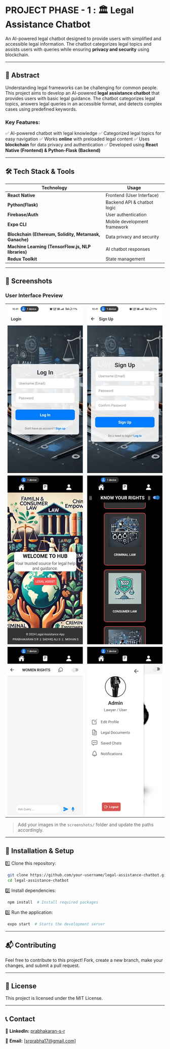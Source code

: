 # PROJECT PHASE - 1 :  🏛️ Legal Assistance Chatbot

An AI-powered legal chatbot designed to provide users with simplified and accessible legal information. The chatbot categorizes legal topics and assists users with queries while ensuring **privacy and security** using blockchain.

---

## 📌 Abstract

Understanding legal frameworks can be challenging for common people. This project aims to develop an AI-powered **legal assistance chatbot** that provides users with basic legal guidance. The chatbot categorizes legal topics, answers legal queries in an accessible format, and detects complex cases using predefined keywords. 

### Key Features:
✅ AI-powered chatbot with legal knowledge
✅ Categorized legal topics for easy navigation
✅ Works **online** with preloaded legal content
✅ Uses **blockchain** for data privacy and authentication
✅ Developed using **React Native (Frontend) & Python-Flask (Backend)**

---

## 🛠️ Tech Stack & Tools

| Technology | Usage |
|------------|--------|
| **React Native** | Frontend (User Interface) |
| **Python(Flask)** | Backend API & chatbot logic |
| **Firebase/Auth** | User authentication |
| **Expo CLI** | Mobile development framework |
| **Blockchain (Ethereum, Solidity, Metamask, Ganache)** | Data privacy and security |
| **Machine Learning (TensorFlow.js, NLP libraries)** | AI chatbot responses |
| **Redux Toolkit** | State management |

---


## 📸 Screenshots

### User Interface Preview

<table>
  <tr>
    <td><img src="./assets/login.jpg" width="250" alt="Home Screen"></td>
    <td><img src="./assets/Logup.jpg" width="250" alt="Chatbot Interface"></td>
  </tr>
  <tr>
    <td><img src="./assets/Home.jpg" width="250" alt="Profile Page"></td>
    <td><img src="./assets/category.jpg" width="250" alt="Settings Page"></td>
  </tr>
  <tr>
    <td><img src="./assets/chatbot.jpg" width="250" alt="Legal Categories"></td>
    <td><img src="./assets/profile.jpg" width="250" alt="FAQ Section"></td>
  </tr>
</table>


> Add your images in the `screenshots/` folder and update the paths accordingly.

---

## 🚀 Installation & Setup

1️⃣ Clone this repository:
```sh
 git clone https://github.com/your-username/legal-assistance-chatbot.git
 cd legal-assistance-chatbot
```

2️⃣ Install dependencies:
```sh
 npm install  # Install required packages
```

3️⃣ Run the application:
```sh
 expo start  # Starts the development server
```

---

## 📬 Contributing
Feel free to contribute to this project! Fork, create a new branch, make your changes, and submit a pull request.

---

## 📜 License
This project is licensed under the MIT License.

---

## 📞 Contact
🔗 **LinkedIn:** [prabhakaran-s-r](https://www.linkedin.com/in/prabhakaran-s-r)  
 
📧 **Email:** [srprabha17@gmail.com]
